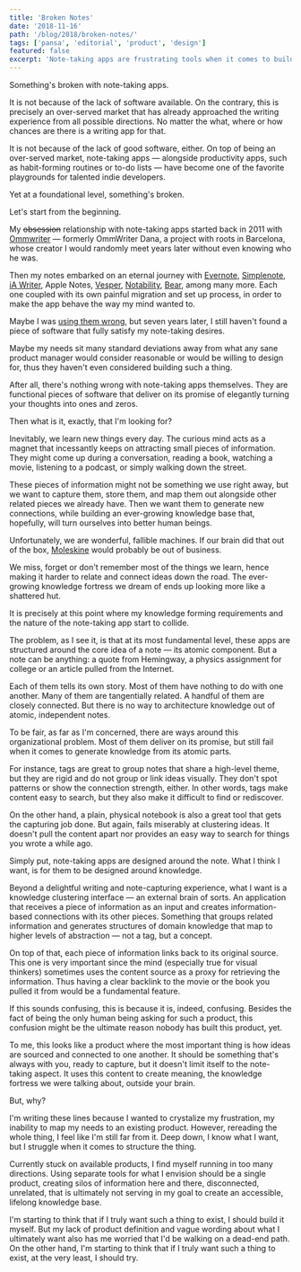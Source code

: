 ```yaml
---
title: 'Broken Notes'
date: '2018-11-16'
path: '/blog/2018/broken-notes/'
tags: ['pansa', 'editorial', 'product', 'design']
featured: false
excerpt: 'Note-taking apps are frustrating tools when it comes to building long-lasting domain knowledge. While they are delightful input mechanisms, most still fail at post-processing the information, connecting its content, and present it in the form of knowledge.'
---
```


Something's broken with note-taking apps.

It is not because of the lack of software available. On the contrary, this is precisely an over-served market that has already approached the writing experience from all possible directions. No matter the what, where or how chances are there is a writing app for that.

It is not because of the lack of good software, either. On top of being an over-served market, note-taking apps — alongside productivity apps, such as habit-forming routines or to-do lists — have become one of the favorite playgrounds for talented indie developers.

Yet at a foundational level, something's broken.

Let's start from the beginning.

My ~~obsession~~ relationship with note-taking apps started back in 2011 with [Ommwriter](https://herraizsoto.com/works/lab/#ommwriter) — formerly OmmWriter Dana, a project with roots in Barcelona, whose creator I would randomly meet years later without even knowing who he was.

Then my notes embarked on an eternal journey with [Evernote](https://evernote.com/), [Simplenote](https://simplenote.com/), [iA Writer](https://ia.net/writer), Apple Notes, [Vesper](https://daringfireball.net/2016/08/vesper_adieu), [Notability](https://www.gingerlabs.com/), [Bear](https://bear.app/), among many more. Each one coupled with its own painful migration and set up process, in order to make the app behave the way my mind wanted to.

Maybe I was [using them wrong](https://www.wired.com/2010/06/iphone-4-holding-it-wrong/), but seven years later, I still haven't found a piece of software that fully satisfy my note-taking desires.

Maybe my needs sit many standard deviations away from what any sane product manager would consider reasonable or would be willing to design for, thus they haven't even considered building such a thing.

After all, there's nothing wrong with note-taking apps themselves. They are functional pieces of software that deliver on its promise of elegantly turning your thoughts into ones and zeros.

Then what is it, exactly, that I'm looking for?

Inevitably, we learn new things every day. The curious mind acts as a magnet that incessantly keeps on attracting small pieces of information. They might come up during a conversation, reading a book, watching a movie, listening to a podcast, or simply walking down the street.

These pieces of information might not be something we use right away, but we want to capture them, store them, and map them out alongside other related pieces we already have. Then we want them to generate new connections, while building an ever-growing knowledge base that, hopefully, will turn ourselves into better human beings.

Unfortunately, we are wonderful, fallible machines. If our brain did that out of the box, [Moleskine](https://twitter.com/moleskine) would probably be out of business.

We miss, forget or don't remember most of the things we learn, hence making it harder to relate and connect ideas down the road. The ever-growing knowledge fortress we dream of ends up looking more like a shattered hut.

It is precisely at this point where my knowledge forming requirements and the nature of the note-taking app start to collide.

The problem, as I see it, is that at its most fundamental level, these apps are structured around the core idea of a note — its atomic component. But a note can be anything: a quote from Hemingway, a physics assignment for college or an article pulled from the Internet.

Each of them tells its own story. Most of them have nothing to do with one another. Many of them are tangentially related. A handful of them are closely connected. But there is no way to architecture knowledge out of atomic, independent notes.

To be fair, as far as I'm concerned, there are ways around this organizational problem. Most of them deliver on its promise, but still fail when it comes to generate knowledge from its atomic parts.

For instance, tags are great to group notes that share a high-level theme, but they are rigid and do not group or link ideas visually. They don't spot patterns or show the connection strength, either. In other words, tags make content easy to search, but they also make it difficult to find or rediscover.

On the other hand, a plain, physical notebook is also a great tool that gets the capturing job done. But again, fails miserably at clustering ideas. It doesn't pull the content apart nor provides an easy way to search for things you wrote a while ago.

Simply put, note-taking apps are designed around the note. What I think I want, is for them to be designed around knowledge.

Beyond a delightful writing and note-capturing experience, what I want is a knowledge clustering interface — an external brain of sorts. An application that receives a piece of information as an input and creates information-based connections with its other pieces. Something that groups related information and generates structures of domain knowledge that map to higher levels of abstraction — not a tag, but a concept.

On top of that, each piece of information links back to its original source. This one is very important since the mind (especially true for visual thinkers) sometimes uses the content source as a proxy for retrieving the information. Thus having a clear backlink to the movie or the book you pulled it from would be a fundamental feature.

If this sounds confusing, this is because it is, indeed, confusing. Besides the fact of being the only human being asking for such a product, this confusion might be the ultimate reason nobody has built this product, yet.

To me, this looks like a product where the most important thing is how ideas are sourced and connected to one another. It should be something that's always with you, ready to capture, but it doesn't limit itself to the note-taking aspect. It uses this content to create meaning, the knowledge fortress we were talking about, outside your brain.

But, why?

I'm writing these lines because I wanted to crystalize my frustration, my inability to map my needs to an existing product. However, rereading the whole thing, I feel like I'm still far from it. Deep down, I know what I want, but I struggle when it comes to structure the thing.

Currently stuck on available products, I find myself running in too many directions. Using separate tools for what I envision should be a single product, creating silos of information here and there, disconnected, unrelated, that is ultimately not serving in my goal to create an accessible, lifelong knowledge base.

I'm starting to think that if I truly want such a thing to exist, I should build it myself. But my lack of product definition and vague wording about what I ultimately want also has me worried that I'd be walking on a dead-end path. On the other hand, I'm starting to think that if I truly want such a thing to exist, at the very least, I should try.
